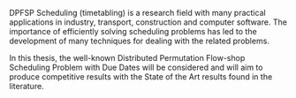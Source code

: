 DPFSP
Scheduling (timetabling) is a research field with many practical applications in industry, transport, construction and computer software. The importance of efficiently solving scheduling problems has led to the development of many techniques for dealing with the related problems.

In this thesis, the well-known Distributed Permutation Flow-shop Scheduling Problem with Due Dates will be considered and will aim to produce competitive results with the State of the Art results found in the literature.
